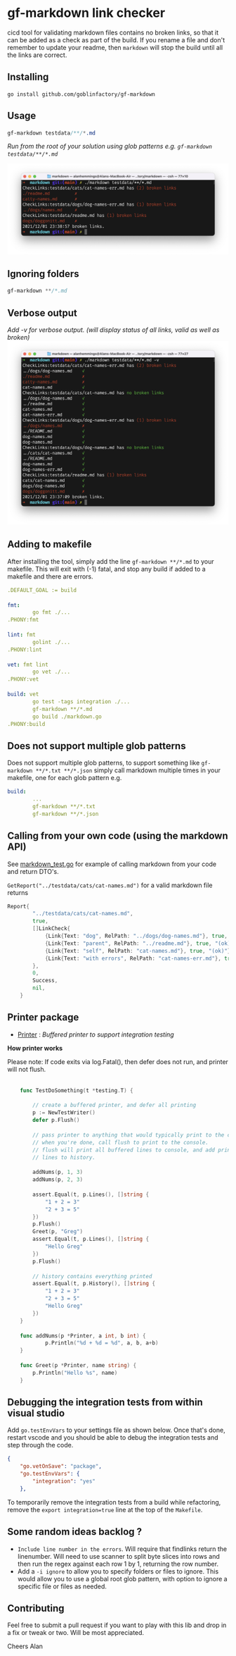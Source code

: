 # gf-markdown link checker

cicd tool for validating markdown files contains no broken links, so that it can be added as a check as part of the build. If you rename a file and don't remember to update your readme, then `markdown` will stop the build until all the links are correct.

## Installing

```
go install github.com/goblinfactory/gf-markdown
```

## Usage

```css
gf-markdown testdata/**/*.md
```
*Run from the root of your solution using glob patterns e.g. `gf-markdown testdata/**/*.md`* 

![markdown testdata/**/*.md](markdown2.png)

## Ignoring folders

```css
gf-markdown **/*.md
```

## Verbose output

*Add -v for verbose output. (will display status of all links, valid as well as broken)*
![gf-markdown testdata/**/*.md -v](markdown1.png)


## Adding to makefile

After installing the tool, simply add the line `gf-markdown **/*.md` to your makefile. This will exit with (-1) fatal, and stop any build if added to a makefile and there are errors.


```yaml
.DEFAULT_GOAL := build

fmt:
		go fmt ./...
.PHONY:fmt

lint: fmt
		golint ./...
.PHONY:lint

vet: fmt lint
		go vet ./...
.PHONY:vet

build: vet
		go test -tags integration ./...
		gf-markdown **/*.md
		go build ./markdown.go
.PHONY:build
```
## Does not support multiple glob patterns

Does not support multiple glob patterns, to support something like `gf-markdown **/*.txt **/*.json` simply call markdown multiple times in your makefile, one for each glob pattern e.g.

```yaml
build: 
		...
		gf-markdown **/*.txt
		gf-markdown **/*.json
```

## Calling from your own code (using the markdown API)

See [markdown_test.go](markdown/markdown_test.go) for example of calling markdown from your code and return DTO's.

`GetReport("../testdata/cats/cat-names.md")` for a valid markdown file returns
```go
Report{
		"../testdata/cats/cat-names.md",
		true,
		[]LinkCheck{
			{Link{Text: "dog", RelPath: "../dogs/dog-names.md"}, true, "(ok)"},
			{Link{Text: "parent", RelPath: "../readme.md"}, true, "(ok)"},
			{Link{Text: "self", RelPath: "cat-names.md"}, true, "(ok)"},
			{Link{Text: "with errors", RelPath: "cat-names-err.md"}, true, "(ok)"},
		},
		0,
		Success,
		nil,
	}
```

## Printer package

- [Printer](markdown/printer.go) : *Buffered printer to support integration testing*

**How printer works**

Please note: If code exits via log.Fatal(), then defer does not run, and printer will not flush. 

```go

	func TestDoSomething(t *testing.T) {

		// create a buffered printer, and defer all printing
		p := NewTestWriter()
		defer p.Flush()

		// pass printer to anything that would typically print to the console
		// when you're done, call flush to print to the console.
		// flush will print all buffered lines to console, and add printed 
		// lines to history.

		addNums(p, 1, 3)
		addNums(p, 2, 3)
		
		assert.Equal(t, p.Lines(), []string { 
			"1 + 2 = 3" 
			"2 + 3 = 5" 
		})
		p.Flush()
		Greet(p, "Greg")
		assert.Equal(t, p.Lines(), []string { 
			"Hello Greg"
		})
		p.Flush()
		
		// history contains everything printed
		assert.Equal(t, p.History(), []string { 
			"1 + 2 = 3" 
			"2 + 3 = 5" 
			"Hello Greg"
		})
	}

	func addNums(p *Printer, a int, b int) {
			p.Println("%d + %d = %d", a, b, a+b)
	}

	func Greet(p *Printer, name string) {
		p.Println("Hello %s", name)
	}

```
	
## Debugging the integration tests from within visual studio

Add `go.testEnvVars` to your settings file as shown below. Once that's done, restart vscode and you should be able to debug the integration tests and step through the code. 

```json
{
    "go.vetOnSave": "package",
    "go.testEnvVars": {
        "integration": "yes"
    },
```

To temporarily remove the integration tests from a build while refactoring, remove the `export integration=true` line at the top of the `Makefile`.

## Some random ideas backlog ? 

- `Include line number in the errors`. Will require that findlinks return the linenumber. Will need to use scanner to split byte slices into rows and then run the regex against each row 1 by 1, returning the row number. 
- Add a `-i ignore` to allow you to specify folders or files to ignore. This would allow you to use a global root glob pattern, with option to ignore a specific file or files as needed.

## Contributing

Feel free to submit a pull request if you want to play with this lib and drop in a fix or tweak or two. Will be most appreciated.

Cheers Alan